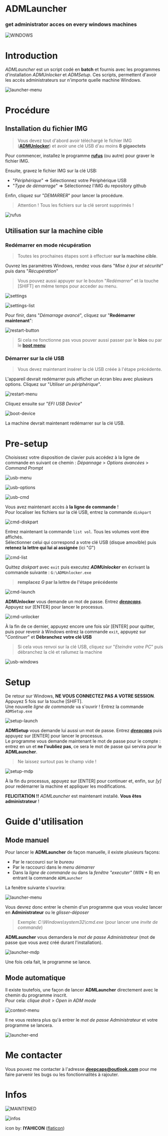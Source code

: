 ADMLauncher
==========

### get administrator acces on every windows machines

![WINDOWS](https://img.shields.io/badge/Windows-0078D6?style=flat&logo=windows&logoColor=white)


# Introduction

_ADMLauncher_ est un script codé en **batch** et fournis avec les programmes d'installation _ADMUnlocker_ et _ADMSetup_. Ces scripts, permettent d'avoir les accès administrateurs sur n'importe quelle machine Windows.

![launcher-menu](./images/launcher-menu.png)

# Procédure

## Installation du fichier IMG
> Vous devez tout d'abord avoir téléchargé le fichier IMG ([**ADMUnlocker**](https://mega.nz/file/9W8FRDRI#3t4p2cjug4cY-n-gueZFrVtTZZJGgvlwbI6iUzkBnP0/)) et avoir une clé USB d'au moins **8 gigaoctets**

Pour commencer, installez le programme [**rufus**](https://rufus.ie/) (ou autre) pour graver le fichier IMG.

Ensuite, gravez le fichier IMG sur la clé USB:
- "_Périphérique_" => Sélectionnez votre Périphérique USB
- "_Type de démarrage_" => Sélectionnez l'IMG du repository github

Enfin, cliquez sur "_DEMARRER_" pour lancer la procédure.

> Attention ! Tous les fichiers sur la clé seront supprimés !

![rufus](./images/rufus.png)


## Utilisation sur la machine cible

### Redémarrer en mode récupération
> Toutes les prochaines étapes sont à effectuer **sur la machine cible**.

Ouvrez les paramètres Windows, rendez vous dans "_Mise à jour et sécurité_" puis dans "_Récupération_"
> Vous pouvez aussi appuyer sur le bouton "_Redémarrer_" et la touche [SHIFT] en même temps pour acceder au menu.

![settings](./images/settings.png)

![settings-list](./images/settings-list.png)

Pour finir, dans "_Démarrage avancé_", cliquez sur "**Redémarrer maintenant**":

![restart-button](./images/restart-button.png)


> Si cela ne fonctionne pas vous pouver aussi passer par le **bios** ou par le [**boot menu**](https://www.pc83.fr/tools/liste-bios-key-boot-menu-key.html)


### Démarrer sur la clé USB
> Vous devez maintenant insérer la clé USB créée à l'étape précédente.

L'appareil devrait redémarrer puis afficher un écran bleu avec plusieurs options. Cliquez sur "_Utiliser un périphérique_".

![restart-menu](./images/restart-menu.png)

Cliquez ensuite sur "_EFI USB Device_"

![boot-device](./images/boot-device.png)

La machine devrait maintenant redémarrer sur la clé USB.


# Pre-setup

Choisissez votre disposition de clavier puis accédez à la ligne de commande en suivant ce chemin : _Dépannage_ > _Options avancées_ > _Command Prompt_

![usb-menu](./images/usb-menu.png)

![usb-options](./images/usb-options.png)

![usb-cmd](./images/usb-cmd.png)

Vous avez maintenant accès à **la ligne de commande** !  
Pour localiser les fichiers sur la clé USB, entrez la commande `diskpart`

![cmd-diskpart](./images/cmd-diskpart.png)

Entrez maintenant la commande `list vol`. Tous les volumes vont être affichés.  
Sélectionner celui qui correspond a votre clé USB (disque amovible) puis **retenez la lettre qui lui ai assignée** (ici "_G_")

![cmd-list](./images/cmd-list.png)

Quittez _diskpart_ avec `exit` puis executez **_ADMUnlocker_** en écrivant la commande suivante : `G:\ADMUnlocker.exe`
> **remplacez _G_ par la lettre de l'étape précédente**

![cmd-launch](./images/cmd-launch.png)

**ADMUnlocker** vous demande un mot de passe. Entrez [**_deepcaps_**](https://github.com/deepcaps/).  
Appuyez sur [ENTER] pour lancer le processus.

![cmd-unlocker](./images/cmd-unlocker.png)

À la fin de ce dernier, appuyez encore une fois sûr [ENTER] pour quitter, puis pour revenir à Windows entrez la commande `exit`, appuyez sur "_Continuer_" et **Débranchez votre clé USB**
> Si cela vous renvoi sur la clé USB, cliquez sur "_Eteindre votre PC_" puis débranchez la clé et rallumez la machine

![usb-windows](./images/usb-windows.png)


# Setup

De retour sur Windows, **NE VOUS CONNECTEZ PAS A VOTRE SESSION**. Appuyez 5 fois sur la touche [SHIFT].  
Une nouvelle _ligne de commande_ va s'ouvrir ! Entrez la commande `ADMSetup.exe`

![setup-launch](./images/setup-launch.png)

**ADMSetup** vous demande lui aussi un mot de passe. Entrez [**_deepcaps_**](https://github.com/deepcaps/) puis appuyez sur [ENTER] pour lancer le processus.  
Le programme vous demande maintenant le mot de passe pour le compte : entrez en un et **ne l'oubliez pas**, ce sera le mot de passe qui servira pour le **ADMLauncher**.
> Ne laissez surtout pas le champ vide !

![setup-mdp](./images/setup-mdp.png)

À la fin du processus, appuyez sur [ENTER] pour continuer et, enfin, sur _[y]_ pour redémarrer la machine et appliquer les modifications.

**FELICITATION !!** _ADMLauncher_ est maintenant installé. **Vous êtes administrateur** !


# Guide d'utilisation

## Mode manuel

Pour lancer le **ADMLauncher** de façon manuelle, il existe plusieurs façons:
- Par le raccourci sur le _bureau_
- Par le raccourci dans le _menu démarrer_
- Dans la _ligne de commande_ ou dans la _fenêtre "executer"_ (WIN + R) en entrant la commande `ADMLauncher`

La fenêtre suivante s'ouvrira:

![launcher-menu](./images/launcher-menu.png)

Vous devrez donc entrer le chemin d'un programme que vous voulez lancer en **Administrateur** ou le _glisser-déposer_
> Exemple: _C:\Windows\system32\cmd.exe_ (pour lancer une _invite de commande_)

**ADMLauncher** vous demandera le _mot de passe Administrateur_ (mot de passe que vous avez créé durant l'installation).

![launcher-mdp](./images/launcher-mdp.png)

Une fois cela fait, le programme se lance.

## Mode automatique

Il existe toutefois, une façon de lancer **ADMLauncher** directement avec le chemin du programme inscrit.  
Pour cela: _clique droit_ > _Open in ADM mode_  

![context-menu](./images/context-menu.png)

Il ne vous restera plus qu'à entrer le _mot de passe Administrateur_ et votre programme se lancera.

![launcher-end](./images/launcher-end.png)


# Me contacter
Vous pouvez me contacter à l'adresse [**deepcaps@outlook.com**](deepcaps@outlook.com) pour me faire parvenir les bugs ou les fonctionnalités à rajouter.


# Infos
![MAINTENED](https://img.shields.io/badge/maintained-yes-green.svg)

![infos](https://github-readme-streak-stats.herokuapp.com/?user=deepcaps)

icon by: __IYAHICON__ ([flaticon](https://www.flaticon.com/fr/auteurs/iyahicon/))
